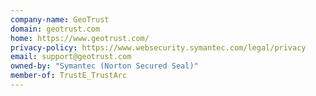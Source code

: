 ```yaml
---
company-name: GeoTrust
domain: geotrust.com
home: https://www.geotrust.com/
privacy-policy: https://www.websecurity.symantec.com/legal/privacy
email: support@geotrust.com
owned-by: "Symantec (Norton Secured Seal)"
member-of: TrustE_TrustArc
---
```




